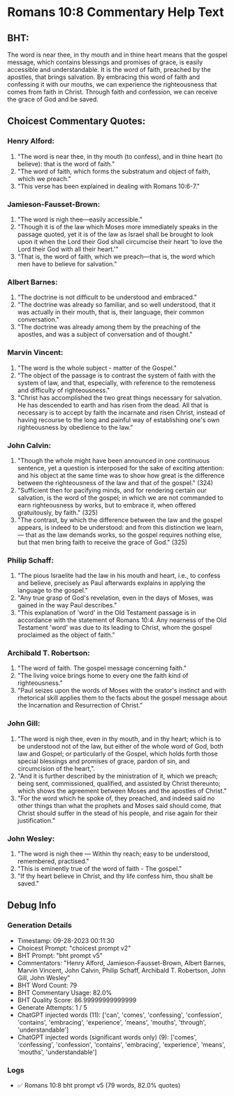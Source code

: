 # Romans 10:8 Commentary Help Text

## BHT:
The word is near thee, in thy mouth and in thine heart means that the gospel message, which contains blessings and promises of grace, is easily accessible and understandable. It is the word of faith, preached by the apostles, that brings salvation. By embracing this word of faith and confessing it with our mouths, we can experience the righteousness that comes from faith in Christ. Through faith and confession, we can receive the grace of God and be saved.

## Choicest Commentary Quotes:
### Henry Alford:
1. "The word is near thee, in thy mouth (to confess), and in thine heart (to believe): that is the word of faith."
2. "The word of faith, which forms the substratum and object of faith, which we preach."
3. "This verse has been explained in dealing with Romans 10:6-7."

### Jamieson-Fausset-Brown:
1. "The word is nigh thee—easily accessible."
2. "Though it is of the law which Moses more immediately speaks in the passage quoted, yet it is of the law as Israel shall be brought to look upon it when the Lord their God shall circumcise their heart 'to love the Lord their God with all their heart.'"
3. "That is, the word of faith, which we preach—that is, the word which men have to believe for salvation."

### Albert Barnes:
1. "The doctrine is not difficult to be understood and embraced."
2. "The doctrine was already so familiar, and so well understood, that it was actually in their mouth, that is, their language, their common conversation."
3. "The doctrine was already among them by the preaching of the apostles, and was a subject of conversation and of thought."

### Marvin Vincent:
1. "The word is the whole subject - matter of the Gospel."
2. "The object of the passage is to contrast the system of faith with the system of law, and that, especially, with reference to the remoteness and difficulty of righteousness."
3. "Christ has accomplished the two great things necessary for salvation. He has descended to earth and has risen from the dead. All that is necessary is to accept by faith the incarnate and risen Christ, instead of having recourse to the long and painful way of establishing one's own righteousness by obedience to the law."

### John Calvin:
1. "Though the whole might have been announced in one continuous sentence, yet a question is interposed for the sake of exciting attention: and his object at the same time was to show how great is the difference between the righteousness of the law and that of the gospel." (324)
2. "Sufficient then for pacifying minds, and for rendering certain our salvation, is the word of the gospel; in which we are not commanded to earn righteousness by works, but to embrace it, when offered gratuitously, by faith." (325)
3. "The contrast, by which the difference between the law and the gospel appears, is indeed to be understood: and from this distinction we learn, — that as the law demands works, so the gospel requires nothing else, but that men bring faith to receive the grace of God." (325)

### Philip Schaff:
1. "The pious Israelite had the law in his mouth and heart, i.e., to confess and believe, precisely as Paul afterwards explains in applying the language to the gospel."
2. "Any true grasp of God's revelation, even in the days of Moses, was gained in the way Paul describes."
3. "This explanation of 'word' in the Old Testament passage is in accordance with the statement of Romans 10:4. Any nearness of the Old Testament 'word' was due to its leading to Christ, whom the gospel proclaimed as the object of faith."

### Archibald T. Robertson:
1. "The word of faith. The gospel message concerning faith."
2. "The living voice brings home to every one the faith kind of righteousness."
3. "Paul seizes upon the words of Moses with the orator's instinct and with rhetorical skill applies them to the facts about the gospel message about the Incarnation and Resurrection of Christ."

### John Gill:
1. "The word is nigh thee, even in thy mouth, and in thy heart; which is to be understood not of the law, but either of the whole word of God, both law and Gospel; or particularly of the Gospel, which holds forth those special blessings and promises of grace, pardon of sin, and circumcision of the heart,".
2. "And it is further described by the ministration of it, which we preach; being sent, commissioned, qualified, and assisted by Christ thereunto; which shows the agreement between Moses and the apostles of Christ."
3. "For the word which he spoke of, they preached, and indeed said no other things than what the prophets and Moses said should come, that Christ should suffer in the stead of his people, and rise again for their justification."

### John Wesley:
1. "The word is nigh thee — Within thy reach; easy to be understood, remembered, practised."
2. "This is eminently true of the word of faith - The gospel."
3. "If thy heart believe in Christ, and thy life confess him, thou shalt be saved."


## Debug Info
### Generation Details
- Timestamp: 09-28-2023 00:11:30
- Choicest Prompt: "choicest prompt v2"
- BHT Prompt: "bht prompt v5"
- Commentators: "Henry Alford, Jamieson-Fausset-Brown, Albert Barnes, Marvin Vincent, John Calvin, Philip Schaff, Archibald T. Robertson, John Gill, John Wesley"
- BHT Word Count: 79
- BHT Commentary Usage: 82.0%
- BHT Quality Score: 86.99999999999999
- Generate Attempts: 1 / 5
- ChatGPT injected words (11):
	['can', 'comes', 'confessing', 'confession', 'contains', 'embracing', 'experience', 'means', 'mouths', 'through', 'understandable']
- ChatGPT injected words (significant words only) (9):
	['comes', 'confessing', 'confession', 'contains', 'embracing', 'experience', 'means', 'mouths', 'understandable']

### Logs
- ✅ Romans 10:8 bht prompt v5 (79 words, 82.0% quotes)